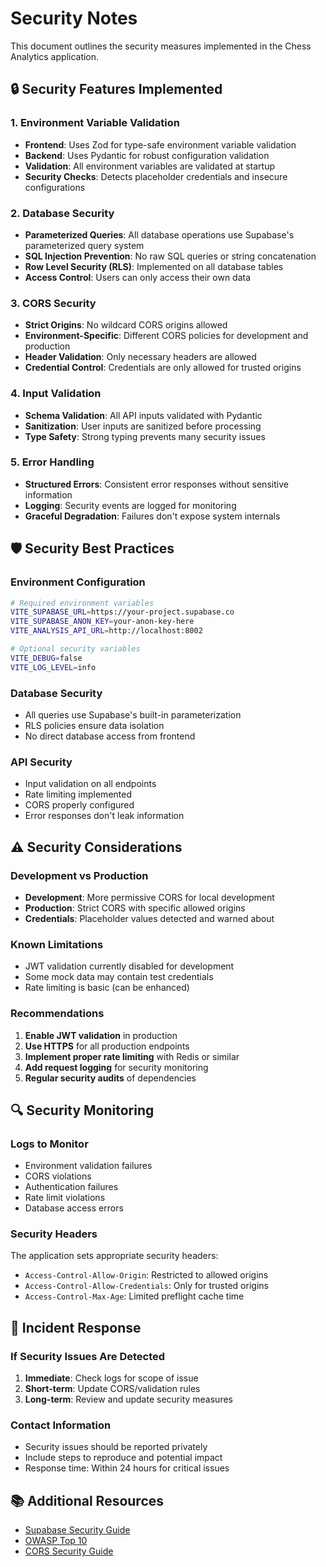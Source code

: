 # Security Notes

This document outlines the security measures implemented in the Chess Analytics application.

## 🔒 Security Features Implemented

### 1. Environment Variable Validation
- **Frontend**: Uses Zod for type-safe environment variable validation
- **Backend**: Uses Pydantic for robust configuration validation
- **Validation**: All environment variables are validated at startup
- **Security Checks**: Detects placeholder credentials and insecure configurations

### 2. Database Security
- **Parameterized Queries**: All database operations use Supabase's parameterized query system
- **SQL Injection Prevention**: No raw SQL queries or string concatenation
- **Row Level Security (RLS)**: Implemented on all database tables
- **Access Control**: Users can only access their own data

### 3. CORS Security
- **Strict Origins**: No wildcard CORS origins allowed
- **Environment-Specific**: Different CORS policies for development and production
- **Header Validation**: Only necessary headers are allowed
- **Credential Control**: Credentials are only allowed for trusted origins

### 4. Input Validation
- **Schema Validation**: All API inputs validated with Pydantic
- **Sanitization**: User inputs are sanitized before processing
- **Type Safety**: Strong typing prevents many security issues

### 5. Error Handling
- **Structured Errors**: Consistent error responses without sensitive information
- **Logging**: Security events are logged for monitoring
- **Graceful Degradation**: Failures don't expose system internals

## 🛡️ Security Best Practices

### Environment Configuration
```bash
# Required environment variables
VITE_SUPABASE_URL=https://your-project.supabase.co
VITE_SUPABASE_ANON_KEY=your-anon-key-here
VITE_ANALYSIS_API_URL=http://localhost:8002

# Optional security variables
VITE_DEBUG=false
VITE_LOG_LEVEL=info
```

### Database Security
- All queries use Supabase's built-in parameterization
- RLS policies ensure data isolation
- No direct database access from frontend

### API Security
- Input validation on all endpoints
- Rate limiting implemented
- CORS properly configured
- Error responses don't leak information

## ⚠️ Security Considerations

### Development vs Production
- **Development**: More permissive CORS for local development
- **Production**: Strict CORS with specific allowed origins
- **Credentials**: Placeholder values detected and warned about

### Known Limitations
- JWT validation currently disabled for development
- Some mock data may contain test credentials
- Rate limiting is basic (can be enhanced)

### Recommendations
1. **Enable JWT validation** in production
2. **Use HTTPS** for all production endpoints
3. **Implement proper rate limiting** with Redis or similar
4. **Add request logging** for security monitoring
5. **Regular security audits** of dependencies

## 🔍 Security Monitoring

### Logs to Monitor
- Environment validation failures
- CORS violations
- Authentication failures
- Rate limit violations
- Database access errors

### Security Headers
The application sets appropriate security headers:
- `Access-Control-Allow-Origin`: Restricted to allowed origins
- `Access-Control-Allow-Credentials`: Only for trusted origins
- `Access-Control-Max-Age`: Limited preflight cache time

## 🚨 Incident Response

### If Security Issues Are Detected
1. **Immediate**: Check logs for scope of issue
2. **Short-term**: Update CORS/validation rules
3. **Long-term**: Review and update security measures

### Contact Information
- Security issues should be reported privately
- Include steps to reproduce and potential impact
- Response time: Within 24 hours for critical issues

## 📚 Additional Resources

- [Supabase Security Guide](https://supabase.com/docs/guides/auth/row-level-security)
- [OWASP Top 10](https://owasp.org/www-project-top-ten/)
- [CORS Security Guide](https://developer.mozilla.org/en-US/docs/Web/HTTP/CORS)
